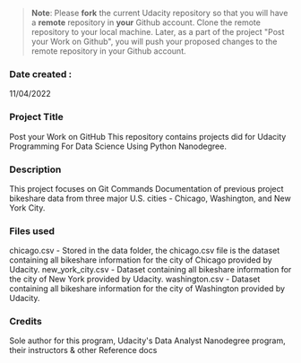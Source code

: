 >**Note**: Please **fork** the current Udacity repository so that you will have a **remote** repository in **your** Github account. Clone the remote repository to your local machine. Later, as a part of the project "Post your Work on Github", you will push your proposed changes to the remote repository in your Github account.

### Date created : 
11/04/2022

### Project Title
Post your Work on GitHub
This repository contains projects did for Udacity Programming For Data Science Using Python Nanodegree.

### Description
This project focuses on Git Commands Documentation of previous project bikeshare data from three major U.S. cities - Chicago, Washington, and New York City.

### Files used
chicago.csv - Stored in the data folder, the chicago.csv file is the dataset containing all bikeshare information for the city of Chicago provided by Udacity.
new_york_city.csv - Dataset containing all bikeshare information for the city of New York provided by Udacity.
washington.csv - Dataset containing all bikeshare information for the city of Washington provided by Udacity.

### Credits
Sole author for this program, Udacity's Data Analyst Nanodegree program, their instructors & other Reference docs